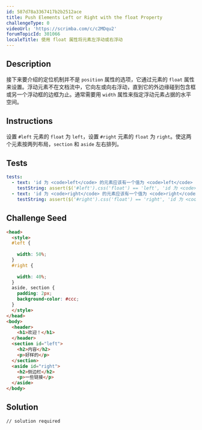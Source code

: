 ```yaml
---
id: 587d78a3367417b2b2512ace
title: Push Elements Left or Right with the float Property
challengeType: 0
videoUrl: 'https://scrimba.com/c/c2MDqu2'
forumTopicId: 301066
localeTitle: 使用 float 属性将元素左浮动或右浮动
---
```


## Description
<section id='description'>
接下来要介绍的定位机制并不是 <code>position</code> 属性的选项，它通过元素的 <code>float</code> 属性来设置。浮动元素不在文档流中，它向左或向右浮动，直到它的外边缘碰到包含框或另一个浮动框的边框为止。通常需要用 <code>width</code> 属性来指定浮动元素占据的水平空间。
</section>

## Instructions
<section id='instructions'>
设置 <code>#left</code> 元素的 <code>float</code> 为 <code>left</code>，设置 <code>#right</code> 元素的 <code>float</code> 为 <code>right</code>。使这两个元素按两列布局，<code>section</code> 和 <code>aside</code> 左右排列。
</section>

## Tests
<section id='tests'>

```yml
tests:
  - text: 'id 为 <code>left</code> 的元素应该有一个值为 <code>left</code> 的 <code>float</code> CSS 属性。'
    testString: assert($('#left').css('float') == 'left', 'id 为 <code>left</code> 的元素应该有一个值为 <code>left</code> 的 <code>float</code> CSS 属性。');
  - text: 'id 为 <code>right</code> 的元素应该有一个值为 <code>right</code> 的 <code>float</code> CSS 属性。'
    testString: assert($('#right').css('float') == 'right', 'id 为 <code>right</code> 的元素应该有一个值为 <code>right</code> 的 <code>float</code> CSS 属性。');

```

</section>

## Challenge Seed
<section id='challengeSeed'>

<div id='html-seed'>

```html
<head>
  <style>
  #left {
    
    width: 50%;
  }
  #right {
    
    width: 40%;
  }
  aside, section {
    padding: 2px;
    background-color: #ccc;
  }
  </style>
</head>
<body>
  <header>
    <h1>欢迎！</h1>
  </header>
  <section id="left">
    <h2>内容</h2>
    <p>好样的</p>
  </section>
  <aside id="right">
    <h2>侧边栏</h2>
    <p>一些链接</p>
  </aside>
</body>
```

</div>



</section>

## Solution
<section id='solution'>

```html
// solution required
```

</section>
              
